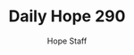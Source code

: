 ---
image: /assets/img/daily-hope-default-artwork.png
title: Daily Hope 290
number: 290
categories:
  - Daily Hope
author: Hope Staff
notes: Daily Hope 290
embed: >-
  <iframe style="border-radius:12px" src="https://open.spotify.com/embed/episode/1GBu07skx6tnkarqJeByiI?utm_source=generator" width="100%" height="352" frameBorder="0" allowfullscreen="" allow="autoplay; clipboard-write; encrypted-media; fullscreen; picture-in-picture" loading="lazy"></iframe>
---